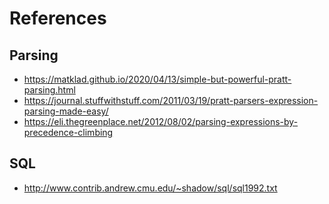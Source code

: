 # References

## Parsing
* https://matklad.github.io/2020/04/13/simple-but-powerful-pratt-parsing.html
* https://journal.stuffwithstuff.com/2011/03/19/pratt-parsers-expression-parsing-made-easy/
* https://eli.thegreenplace.net/2012/08/02/parsing-expressions-by-precedence-climbing

## SQL
* http://www.contrib.andrew.cmu.edu/~shadow/sql/sql1992.txt
